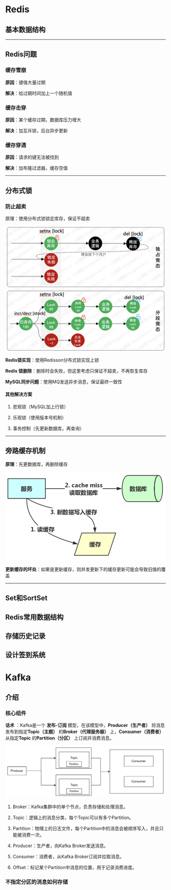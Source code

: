 # Redis

## 基本数据结构

---  

## Redis问题

### 缓存雪崩

**原因**：键值大量过期

**解决**：给过期时间加上一个随机值

### 缓存击穿

**原因**：某个缓存过期，数据库压力增大

**解决**：加互斥锁，后台异步更新

### 缓存穿透

**原因**：请求的键无法被找到

**解决**：加布隆过滤器，缓存空值

---

## 分布式锁

### 防止超卖

原理：使用分布式锁锁定库存，保证不超卖

![](https://raw.githubusercontent.com/Jia1201/pic/main/20230418140551.png)

**Redis锁实现**：使用Redisson分布式锁实现上锁

**Redis 锁删除**：删除时会失败，但这里考虑只保证不超卖，不再恢复库存

**MySQL同步问题**：使用MQ发送异步消息，保证最终一致性

#### 其他解决方案

1. 悲观锁（MySQL加上行锁）

2. 乐观锁（使用版本号机制）

3. 事务控制（先更新数据库，再查询）

---

## 旁路缓存机制

**原理**：先更数据库，再删除缓存

![](https://raw.githubusercontent.com/Jia1201/pic/main/20230418142222.png)

**更新缓存的坏处**：如果是更新缓存，则并发更新下的缓存更新可能会导致旧值的覆盖

--- 

## Set和SortSet

## Redis常用数据结构

## 存储历史记录

## 设计签到系统

# Kafka

## 介绍

### 核心组件

**话术** ：Kafka是一个 **发布-订阅** 模型，在该模型中，**Producer（生产者）** 将消息发布到指定**Topic（主题）** 的**Broker（代理服务器）** 上，**Consumer（消费者）** 从指定**Topic** 的**Partition（分区）** 上订阅并消费消息。

![](https://raw.githubusercontent.com/Jia1201/pic/main/20230418104915.png)

1. Broker：Kafka集群中的单个节点，负责存储和处理消息。

2. Topic：逻辑上的消息分类，每个Topic可以有多个Partition。

3. Partition：物理上的日志文件，每个Partition中的消息会被顺序写入，并且只能被消费一次。

4. Producer：生产者，向Kafka Broker发送消息。

5. Consumer：消费者，从Kafka Broker订阅并拉取消息。

6. Offset：标记某个Partition中消息的位置，用于记录消费进度。

### 不指定分区的消息如何存储
